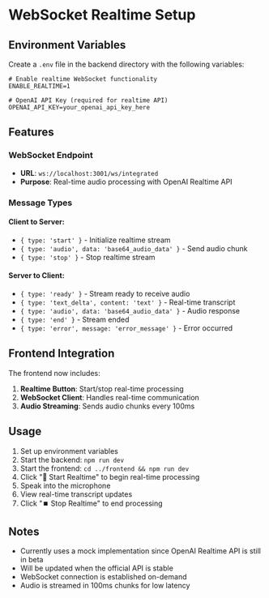 # WebSocket Realtime Setup

## Environment Variables

Create a `.env` file in the backend directory with the following variables:

```env
# Enable realtime WebSocket functionality
ENABLE_REALTIME=1

# OpenAI API Key (required for realtime API)
OPENAI_API_KEY=your_openai_api_key_here
```

## Features

### WebSocket Endpoint
- **URL**: `ws://localhost:3001/ws/integrated`
- **Purpose**: Real-time audio processing with OpenAI Realtime API

### Message Types

#### Client to Server:
- `{ type: 'start' }` - Initialize realtime stream
- `{ type: 'audio', data: 'base64_audio_data' }` - Send audio chunk
- `{ type: 'stop' }` - Stop realtime stream

#### Server to Client:
- `{ type: 'ready' }` - Stream ready to receive audio
- `{ type: 'text_delta', content: 'text' }` - Real-time transcript
- `{ type: 'audio', data: 'base64_audio_data' }` - Audio response
- `{ type: 'end' }` - Stream ended
- `{ type: 'error', message: 'error_message' }` - Error occurred

## Frontend Integration

The frontend now includes:
1. **Realtime Button**: Start/stop real-time processing
2. **WebSocket Client**: Handles real-time communication
3. **Audio Streaming**: Sends audio chunks every 100ms

## Usage

1. Set up environment variables
2. Start the backend: `npm run dev`
3. Start the frontend: `cd ../frontend && npm run dev`
4. Click "🔴 Start Realtime" to begin real-time processing
5. Speak into the microphone
6. View real-time transcript updates
7. Click "⏹️ Stop Realtime" to end processing

## Notes

- Currently uses a mock implementation since OpenAI Realtime API is still in beta
- Will be updated when the official API is stable
- WebSocket connection is established on-demand
- Audio is streamed in 100ms chunks for low latency 